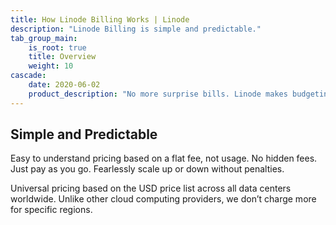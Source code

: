 ```yaml
---
title: How Linode Billing Works | Linode
description: "Linode Billing is simple and predictable."
tab_group_main:
    is_root: true
    title: Overview
    weight: 10
cascade:
    date: 2020-06-02
    product_description: "No more surprise bills. Linode makes budgeting for your cloud infrastructure easy. Enjoy flat, no lock-in pricing consistent across every data center."
---
```


## Simple and Predictable

Easy to understand pricing based on a flat fee, not usage. No hidden fees. Just pay as you go. Fearlessly scale up or down without penalties.

Universal pricing based on the USD price list across all data centers worldwide. Unlike other cloud computing providers, we don’t charge more for specific regions.
